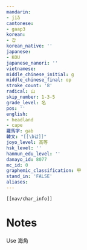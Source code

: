 ```yaml
---
mandarin:
- jiǎ
cantonese:
- gaap3
korean:
- 갑
korean_native: ''
japanese:
- KOU
japanese_nanori: ''
vietnamese:
middle_chinese_initial: g
middle_chinese_final: ɑp
stroke_count: '8'
radical: 山
skip_number: 1-3-5
grade_level: 名
pos: ''
english:
- headland
- cape
羅馬字: gab
韓文: "[[\b갑]]"
joyo_level: 高等
hsk_level: ''
hanmun_edu_level: ''
danayo_id: 8077
mc_id: 0
graphemic_classification: 甲
stand_in: 'FALSE'
aliases:
---
```

```meta-bind-embed
[[nav/char_info]]
```

# Notes
Use 海角
